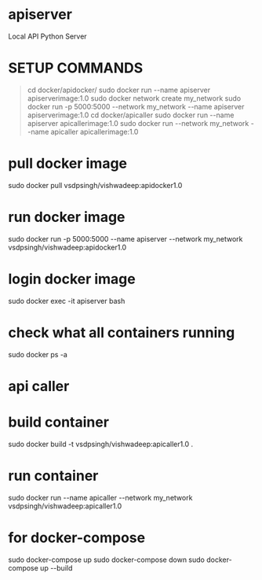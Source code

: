 # apiserver
Local API Python Server

# SETUP COMMANDS
> cd docker/apidocker/
> sudo docker run --name apiserver apiserverimage:1.0
> sudo docker network create my_network
> sudo docker run -p 5000:5000 --network my_network --name apiserver  apiserverimage:1.0
> cd docker/apicaller
> sudo docker run --name apiserver apicallerimage:1.0
> sudo docker run --network my_network --name apicaller apicallerimage:1.0

# pull docker image
sudo docker pull vsdpsingh/vishwadeep:apidocker1.0
# run docker image
sudo docker run -p 5000:5000 --name apiserver --network my_network vsdpsingh/vishwadeep:apidocker1.0
# login docker image
sudo docker exec -it apiserver bash
# check what all containers running
sudo docker ps -a

# api caller
# build container
sudo docker build -t vsdpsingh/vishwadeep:apicaller1.0 .
# run container
sudo docker run --name apicaller --network my_network vsdpsingh/vishwadeep:apicaller1.0

# for docker-compose
sudo docker-compose up
sudo docker-compose down
sudo docker-compose up --build
